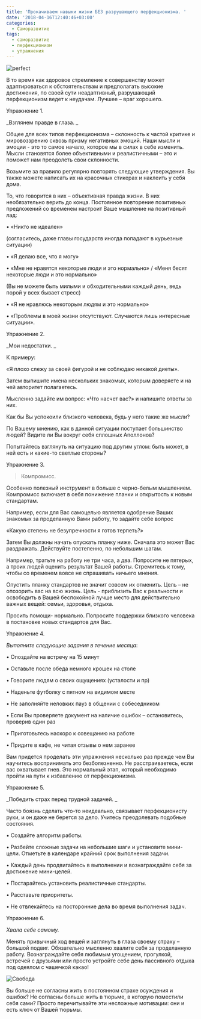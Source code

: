 ```yaml
---
title: 'Прокачиваем навыки жизни БЕЗ разрушающего перфекционизма. '
date: '2018-04-16T12:40:46+03:00'
categories:
  - Саморазвитие
tags:
  - саморазвитие
  - перфекционизм
  - упражнения
---
```

![perfect](/images/uploads/hands-2227857_1920.jpg)

В то время как здоровое стремление к совершенству может адаптироваться к обстоятельствам и предполагать высокие достижения, по своей сути неадаптивный, разрушающий перфекционизм ведет к неудачам. Лучшее – враг хорошего.

Упражнение 1. 

_Взглянем правде в глаза. _

Общее для всех типов перфекционизма – склонность к частой критике и мировоззрению сквозь призму негативных эмоций. Наши мысли и эмоции  - это то самое начало, которое мы в силах в себе изменить. Мысли становятся более объективными и реалистичными – это и поможет нам преодолеть свои склонности. 

Возьмите за правило регулярно повторять следующие утверждения. Вы также можете написать их на красочных стикерах и наклеить у себя дома. 

То, что говорится в них – объективная правда жизни.  В них необязательно верить до конца. Постоянное повторение позитивных предложений со временем настроит Ваше мышление на позитивный лад:

•	«Никто не идеален»

 (согласитесь, даже главы государств иногда попадают в курьезные ситуации)

•	«Я делаю все, что я могу»

•	«Мне не нравятся некоторые люди и это нормально» / «Меня бесят некоторые люди и это нормально»

(Вы не можете быть милыми и обходительными каждый день, ведь порой у всех бывает стресс)

•	«Я не нравлюсь некоторым людям и это нормально» 

•	«Проблемы в моей жизни отсутствуют. Случаются лишь интересные ситуации».

Упражнение 2. 

_Мои недостатки. _

К примеру:

«Я плохо слежу за своей фигурой и не соблюдаю никакой диеты».

Затем выпишите имена нескольких знакомых, которым доверяете и на чей авторитет полагаетесь.

Мысленно задайте им вопрос: «Что насчет вас?» и напишите ответы за них. 

Как бы Вы успокоили близкого человека, будь у него такие же мысли? 

По Вашему мнению, как в данной ситуации поступает большинство людей? Видите ли Вы вокруг себя сплошных Аполлонов? 

Попытайтесь взглянуть на ситуацию под другим углом: быть может, в ней есть и какие-то светлые стороны?

Упражнение 3.

> Компромисс.

Особенно полезный инструмент в больше с черно-белым мышлением. Компромисс включает в себя понижение планки и открытость к новым стандартам.

Например, если для Вас самоцелью является одобрение Ваших знакомых за проделанную Вами работу, то задайте себе вопрос

«Какую степень не безупречности я готов терпеть?»

Затем Вы должны начать опускать планку ниже. Сначала это может Вас раздражать. Действуйте постепенно, по небольшим шагам. 

Например, тратьте на работу не три часа, а два. Попросите не пятерых, а троих людей оценить результат Вашей работы.  Стремитесь к тому, чтобы со временем вовсе не спрашивать ничьего мнения.

Опустить планку стандартов не значит совсем их отменить. Цель – не опозорить вас на всю жизнь. Цель - приблизить Вас к реальности и освободить в Вашей беспокойной лучше место для действительно важных вещей: семьи, здоровья, отдыха. 

Просить помощи- нормально. Попросите поддержки близкого человека в постановке новых стандартов для Вас. 

Упражнение 4. 

_Выполните следующие задания в течение месяца_:

•	Опоздайте на встречу на 15 минут

•	Оставьте после обеда немного крошек на столе

•	Говорите людям о своих ощущениях (усталости и пр)

•	Наденьте футболку с пятном на видимом месте

•	Не заполняйте неловких пауз в общении с собеседником

•	Если Вы проверяете документ на наличие ошибок – остановитесь, проверив один раз

•	Приготовьтесь наскоро к совещанию на работе

•	Придите в кафе, не читая отзывы о нем заранее

Вам придется проделать эти упражнения несколько раз прежде чем Вы научитесь воспринимать это безболезненно. Не расстраиваетесь, если вас охватывает гнев. Это нормальный этап, который необходимо пройти на пути к избавлению от перфекционизма.

Упражнение 5. 

_Победить страх перед трудной задачей. _

Часто боязнь сделать что-то неидеально, связывает перфекционисту руки, и он даже не берется за дело. Учитесь преодолевать подобные состояния. 

•	Создайте алгоритм работы.

•	Разбейте сложные задачи на небольшие шаги и установите мини-цели. Отметьте в календаре крайний срок выполнения задачи. 

•	Каждый день продвигайтесь в выполнении и вознаграждайте себя за достижение мини-целей. 

•	Постарайтесь установить реалистичные стандарты. 

•	Расставьте приоритеты. 

•	Не отвлекайтесь на посторонние дела во время выполнения задач. 

Упражнение 6.  

_Хвала себе самому._

Менять привычный ход вещей и заглянуть в глаза своему страху – большой подвиг. Обязательно мысленно хвалите себя за проделанную работу. Вознаграждайте себя любимым угощением, прогулкой, встречей с друзьями или просто устройте себе день пассивного отдыха под одеялом с чашечкой какао!

![Свобода](/images/uploads/fernando-2581801_1920.jpg)

Вы больше не согласны жить в постоянном страхе осуждения и ошибок? Не согласны больше жить в тюрьме, в которую поместили себя сами? Просто перечитывайте эти несложные мотивации: они и есть ключ от Вашей тюрьмы.
